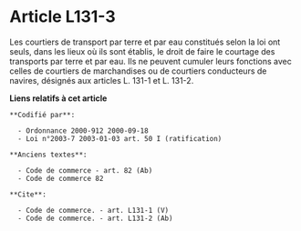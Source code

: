 # Article L131-3

Les courtiers de transport par terre et par eau constitués selon la loi ont seuls, dans les lieux où ils sont établis, le
droit de faire le courtage des transports par terre et par eau. Ils ne peuvent cumuler leurs fonctions avec celles de
courtiers de marchandises ou de courtiers conducteurs de navires, désignés aux articles L. 131-1 et L. 131-2.

**Liens relatifs à cet article**

	**Codifié par**:

	  - Ordonnance 2000-912 2000-09-18
	  - Loi n°2003-7 2003-01-03 art. 50 I (ratification)

	**Anciens textes**:

	  - Code de commerce - art. 82 (Ab)
	  - Code de commerce 82

	**Cite**:

	  - Code de commerce. - art. L131-1 (V)
	  - Code de commerce. - art. L131-2 (Ab)
